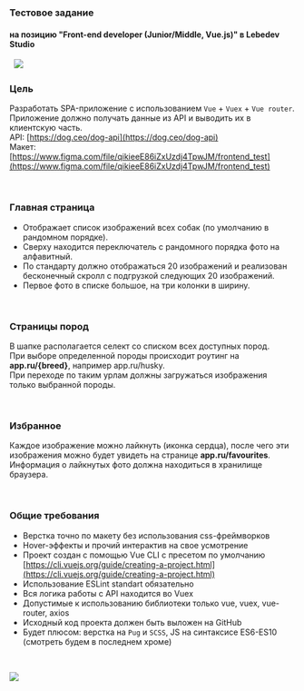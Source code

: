 ### Тестовое задание
#### на позицию "Front-end developer (Junior/Middle, Vue.js)" в Lebedev Studio


&nbsp;
![](https://cdn-images-1.medium.com/max/1200/1*-8AAdexfOAK9R-AIha_PBQ.png)
&nbsp;


### Цель
Разработать SPA-приложение с использованием `Vue` + `Vuex` + `Vue router`.  
Приложение должно получать данные из API и выводить их в клиентскую часть.  
API: [https://dog.ceo/dog-api](https://dog.ceo/dog-api)  
Макет: [https://www.figma.com/file/qikieeE86iZxUzdj4TpwJM/frontend_test](https://www.figma.com/file/qikieeE86iZxUzdj4TpwJM/frontend_test)


&nbsp;

### Главная страница
* Отображает список изображений всех собак (по умолчанию в рандомном порядке).
* Сверху находится переключатель с рандомного порядка фото на алфавитный.
* По стандарту должно отображаться 20 изображений и реализован бесконечный скролл с подгрузкой следующих 20 изображений.
* Первое фото в списке большое, на три колонки в ширину.

&nbsp;

### Страницы пород
В шапке располагается селект со списком всех доступных пород.  
При выборе определенной породы происходит роутинг на **app.ru/{breed}**, например app.ru/husky.  
При переходе по таким урлам должны загружаться изображения только выбранной породы.

&nbsp;

### Избранное
Каждое изображение можно лайкнуть (иконка сердца), после чего эти изображения можно будет увидеть на странице **app.ru/favourites**. Информация о лайкнутых фото должна находиться в хранилище браузера.

&nbsp;

### Общие требования
* Верстка точно по макету без использования css-фреймворков
* Hover-эффекты и прочий интерактив на свое усмотрение
* Проект создан с помощью Vue CLI с пресетом по умолчанию [https://cli.vuejs.org/guide/creating-a-project.html](https://cli.vuejs.org/guide/creating-a-project.html)
* Использование ESLint standart обязательно
* Вся логика работы с API находится во Vuex
* Допустимые к использованию библиотеки только vue, vuex, vue-router, axios
* Исходный код проекта должен быть выложен на GitHub
* Будет плюсом: верстка на `Pug` и `SCSS`, JS на синтаксисе ES6-ES10 (смотреть будем в последнем хроме)

&nbsp;
&nbsp;

![](https://media.giphy.com/media/pDgHg2Lcju3Ty/giphy.gif)
